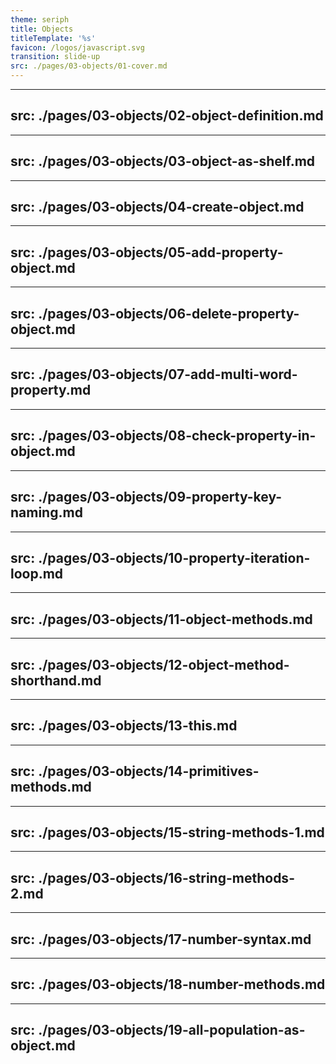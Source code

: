 ```yaml
---
theme: seriph
title: Objects
titleTemplate: '%s'
favicon: /logos/javascript.svg
transition: slide-up
src: ./pages/03-objects/01-cover.md
---
```


---
src: ./pages/03-objects/02-object-definition.md
---

---
src: ./pages/03-objects/03-object-as-shelf.md
---

---
src: ./pages/03-objects/04-create-object.md
---

---
src: ./pages/03-objects/05-add-property-object.md
---

---
src: ./pages/03-objects/06-delete-property-object.md
---

---
src: ./pages/03-objects/07-add-multi-word-property.md
---

---
src: ./pages/03-objects/08-check-property-in-object.md
---

---
src: ./pages/03-objects/09-property-key-naming.md
---

---
src: ./pages/03-objects/10-property-iteration-loop.md
---

---
src: ./pages/03-objects/11-object-methods.md
---

---
src: ./pages/03-objects/12-object-method-shorthand.md
---

---
src: ./pages/03-objects/13-this.md
---

---
src: ./pages/03-objects/14-primitives-methods.md
---

---
src: ./pages/03-objects/15-string-methods-1.md
---

---
src: ./pages/03-objects/16-string-methods-2.md
---

---
src: ./pages/03-objects/17-number-syntax.md
---

---
src: ./pages/03-objects/18-number-methods.md
---

---
src: ./pages/03-objects/19-all-population-as-object.md
---
